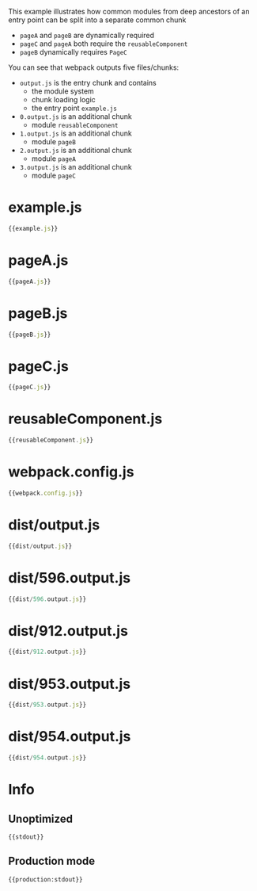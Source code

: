 This example illustrates how common modules from deep ancestors of an entry point can be split into a separate common chunk

* `pageA` and `pageB` are dynamically required
* `pageC` and `pageA` both require the `reusableComponent`
* `pageB` dynamically requires `PageC`

You can see that webpack outputs five files/chunks:

* `output.js` is the entry chunk and contains
  * the module system
  * chunk loading logic
  * the entry point `example.js`
* `0.output.js` is an additional chunk
  * module `reusableComponent`
* `1.output.js` is an additional chunk
  * module `pageB`
* `2.output.js` is an additional chunk
  * module `pageA`
* `3.output.js` is an additional chunk
  * module `pageC`


# example.js

``` javascript
{{example.js}}
```

# pageA.js

``` javascript
{{pageA.js}}
```

# pageB.js

``` javascript
{{pageB.js}}
```

# pageC.js

``` javascript
{{pageC.js}}
```

# reusableComponent.js

``` javascript
{{reusableComponent.js}}
```

# webpack.config.js

``` javascript
{{webpack.config.js}}
```

# dist/output.js

``` javascript
{{dist/output.js}}
```

# dist/596.output.js

``` javascript
{{dist/596.output.js}}
```

# dist/912.output.js

``` javascript
{{dist/912.output.js}}
```

# dist/953.output.js

``` javascript
{{dist/953.output.js}}
```

# dist/954.output.js

``` javascript
{{dist/954.output.js}}
```

# Info

## Unoptimized

```
{{stdout}}
```

## Production mode

```
{{production:stdout}}
```
